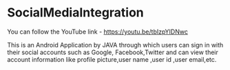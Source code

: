 # SocialMediaIntegration

You can follow the YouTube link - https://youtu.be/tbIzpYIDNwc

This is an Android Application by JAVA through which users can sign in with their social accounts such as Google, Facebook,Twitter and can view their account information like profile picture,user name ,user id ,user email,etc.
